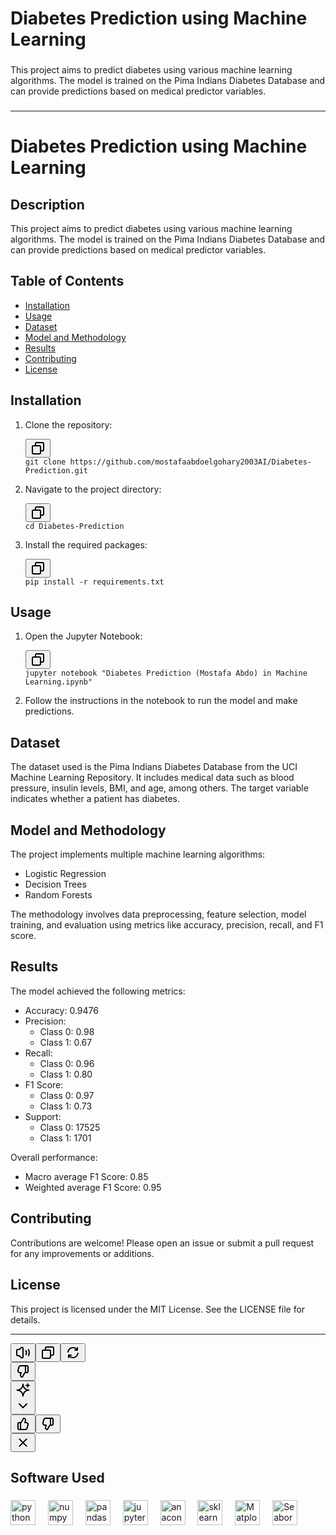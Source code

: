 <h1 align="left">Diabetes Prediction using Machine Learning</h1>

###

<p align="left">This project aims to predict diabetes using various machine learning algorithms. The model is trained on the Pima Indians Diabetes Database and can provide predictions based on medical predictor variables.</p>

###

<div class="group/conversation-turn relative flex w-full min-w-0 flex-col agent-turn">
    <div class="flex-col gap-1 md:gap-3">
        <div class="flex flex-grow flex-col max-w-full">
            <div data-message-author-role="assistant" data-message-id="39310f81-a50d-477a-b713-f8ddc6b303d0" dir="auto"
                class="min-h-[20px] text-message flex w-full flex-col items-end gap-2 whitespace-pre-wrap break-words [.text-message+&amp;]:mt-5 overflow-x-auto">
                <div class="flex w-full flex-col gap-1 empty:hidden first:pt-[3px]">
                    <div class="markdown prose w-full break-words dark:prose-invert light">
                        <hr>
                        <h1>Diabetes Prediction using Machine Learning</h1>
                        <h2>Description</h2>
                        <p>This project aims to predict diabetes using various machine learning algorithms. The model is
                            trained on the Pima Indians Diabetes Database and can provide predictions based on medical
                            predictor variables.</p>
                        <h2>Table of Contents</h2>
                        <ul>
                            <li><a rel="noreferrer" href="#installation">Installation</a></li>
                            <li><a rel="noreferrer" href="#usage">Usage</a></li>
                            <li><a rel="noreferrer" href="#dataset">Dataset</a></li>
                            <li><a rel="noreferrer" href="#model-and-methodology">Model and Methodology</a></li>
                            <li><a rel="noreferrer" href="#results">Results</a></li>
                            <li><a rel="noreferrer" href="#contributing">Contributing</a></li>
                            <li><a rel="noreferrer" href="#license">License</a></li>
                        </ul>
                        <h2>Installation</h2>
                        <ol>
                            <li>Clone the repository:
                                <pre><div class="dark bg-gray-950 rounded-md border-[0.5px] border-token-border-medium"><div class="flex items-center relative text-token-text-secondary bg-token-main-surface-secondary px-4 py-2 text-xs font-sans justify-between rounded-t-md"><div class="flex items-center"><span class="" data-state="closed"><button class="flex gap-1 items-center"><svg xmlns="http://www.w3.org/2000/svg" width="24" height="24" fill="none" viewBox="0 0 24 24" class="icon-sm"><path fill="currentColor" fill-rule="evenodd" d="M7 5a3 3 0 0 1 3-3h9a3 3 0 0 1 3 3v9a3 3 0 0 1-3 3h-2v2a3 3 0 0 1-3 3H5a3 3 0 0 1-3-3v-9a3 3 0 0 1 3-3h2zm2 2h5a3 3 0 0 1 3 3v5h2a1 1 0 0 0 1-1V5a1 1 0 0 0-1-1h-9a1 1 0 0 0-1 1zM5 9a1 1 0 0 0-1 1v9a1 1 0 0 0 1 1h9a1 1 0 0 0 1-1v-9a1 1 0 0 0-1-1z" clip-rule="evenodd"></path></svg></button></span></div></div><div class="overflow-y-auto p-4" dir="ltr"><code class="!whitespace-pre hljs language-bash">git <span class="hljs-built_in">clone</span> https://github.com/mostafaabdoelgohary2003AI/Diabetes-Prediction.git
</code></div></div></pre>
                            </li>
                            <li>Navigate to the project directory:
                                <pre><div class="dark bg-gray-950 rounded-md border-[0.5px] border-token-border-medium"><div class="flex items-center relative text-token-text-secondary bg-token-main-surface-secondary px-4 py-2 text-xs font-sans justify-between rounded-t-md"><div class="flex items-center"><span class="" data-state="closed"><button class="flex gap-1 items-center"><svg xmlns="http://www.w3.org/2000/svg" width="24" height="24" fill="none" viewBox="0 0 24 24" class="icon-sm"><path fill="currentColor" fill-rule="evenodd" d="M7 5a3 3 0 0 1 3-3h9a3 3 0 0 1 3 3v9a3 3 0 0 1-3 3h-2v2a3 3 0 0 1-3 3H5a3 3 0 0 1-3-3v-9a3 3 0 0 1 3-3h2zm2 2h5a3 3 0 0 1 3 3v5h2a1 1 0 0 0 1-1V5a1 1 0 0 0-1-1h-9a1 1 0 0 0-1 1zM5 9a1 1 0 0 0-1 1v9a1 1 0 0 0 1 1h9a1 1 0 0 0 1-1v-9a1 1 0 0 0-1-1z" clip-rule="evenodd"></path></svg></button></span></div></div><div class="overflow-y-auto p-4" dir="ltr"><code class="!whitespace-pre hljs language-bash"><span class="hljs-built_in">cd</span> Diabetes-Prediction
</code></div></div></pre>
                            </li>
                            <li>Install the required packages:
                                <pre><div class="dark bg-gray-950 rounded-md border-[0.5px] border-token-border-medium"><div class="flex items-center relative text-token-text-secondary bg-token-main-surface-secondary px-4 py-2 text-xs font-sans justify-between rounded-t-md"><div class="flex items-center"><span class="" data-state="closed"><button class="flex gap-1 items-center"><svg xmlns="http://www.w3.org/2000/svg" width="24" height="24" fill="none" viewBox="0 0 24 24" class="icon-sm"><path fill="currentColor" fill-rule="evenodd" d="M7 5a3 3 0 0 1 3-3h9a3 3 0 0 1 3 3v9a3 3 0 0 1-3 3h-2v2a3 3 0 0 1-3 3H5a3 3 0 0 1-3-3v-9a3 3 0 0 1 3-3h2zm2 2h5a3 3 0 0 1 3 3v5h2a1 1 0 0 0 1-1V5a1 1 0 0 0-1-1h-9a1 1 0 0 0-1 1zM5 9a1 1 0 0 0-1 1v9a1 1 0 0 0 1 1h9a1 1 0 0 0 1-1v-9a1 1 0 0 0-1-1z" clip-rule="evenodd"></path></svg></button></span></div></div><div class="overflow-y-auto p-4" dir="ltr"><code class="!whitespace-pre hljs language-bash">pip install -r requirements.txt
</code></div></div></pre>
                            </li>
                        </ol>
                        <h2>Usage</h2>
                        <ol>
                            <li>Open the Jupyter Notebook:
                                <pre><div class="dark bg-gray-950 rounded-md border-[0.5px] border-token-border-medium"><div class="flex items-center relative text-token-text-secondary bg-token-main-surface-secondary px-4 py-2 text-xs font-sans justify-between rounded-t-md"><div class="flex items-center"><span class="" data-state="closed"><button class="flex gap-1 items-center"><svg xmlns="http://www.w3.org/2000/svg" width="24" height="24" fill="none" viewBox="0 0 24 24" class="icon-sm"><path fill="currentColor" fill-rule="evenodd" d="M7 5a3 3 0 0 1 3-3h9a3 3 0 0 1 3 3v9a3 3 0 0 1-3 3h-2v2a3 3 0 0 1-3 3H5a3 3 0 0 1-3-3v-9a3 3 0 0 1 3-3h2zm2 2h5a3 3 0 0 1 3 3v5h2a1 1 0 0 0 1-1V5a1 1 0 0 0-1-1h-9a1 1 0 0 0-1 1zM5 9a1 1 0 0 0-1 1v9a1 1 0 0 0 1 1h9a1 1 0 0 0 1-1v-9a1 1 0 0 0-1-1z" clip-rule="evenodd"></path></svg></button></span></div></div><div class="overflow-y-auto p-4" dir="ltr"><code class="!whitespace-pre hljs language-bash">jupyter notebook <span class="hljs-string">"Diabetes Prediction (Mostafa Abdo) in Machine Learning.ipynb"</span>
</code></div></div></pre>
                            </li>
                            <li>Follow the instructions in the notebook to run the model and make predictions.</li>
                        </ol>
                        <h2>Dataset</h2>
                        <p>The dataset used is the Pima Indians Diabetes Database from the UCI Machine Learning
                            Repository. It includes medical data such as blood pressure, insulin levels, BMI, and age,
                            among others. The target variable indicates whether a patient has diabetes.</p>
                        <h2>Model and Methodology</h2>
                        <p>The project implements multiple machine learning algorithms:</p>
                        <ul>
                            <li>Logistic Regression</li>
                            <li>Decision Trees</li>
                            <li>Random Forests</li>
                        </ul>
                        <p>The methodology involves data preprocessing, feature selection, model training, and
                            evaluation using metrics like accuracy, precision, recall, and F1 score.</p>
                        <h2>Results</h2>
                        <p>The model achieved the following metrics:</p>
                        <ul>
                            <li>Accuracy: 0.9476</li>
                            <li>Precision:<ul>
                                    <li>Class 0: 0.98</li>
                                    <li>Class 1: 0.67</li>
                                </ul>
                            </li>
                            <li>Recall:<ul>
                                    <li>Class 0: 0.96</li>
                                    <li>Class 1: 0.80</li>
                                </ul>
                            </li>
                            <li>F1 Score:<ul>
                                    <li>Class 0: 0.97</li>
                                    <li>Class 1: 0.73</li>
                                </ul>
                            </li>
                            <li>Support:<ul>
                                    <li>Class 0: 17525</li>
                                    <li>Class 1: 1701</li>
                                </ul>
                            </li>
                        </ul>
                        <p>Overall performance:</p>
                        <ul>
                            <li>Macro average F1 Score: 0.85</li>
                            <li>Weighted average F1 Score: 0.95</li>
                        </ul>
                        <h2>Contributing</h2>
                        <p>Contributions are welcome! Please open an issue or submit a pull request for any improvements
                            or additions.</p>
                        <h2>License</h2>
                        <p>This project is licensed under the MIT License. See the <a rel="noreferrer">LICENSE</a> file
                            for details.</p>
                        <hr>
                    </div>
                </div>
            </div>
        </div>
        <div class="mt-1 flex gap-3 empty:hidden -ml-2">
            <div class="items-center justify-start rounded-xl p-1 flex">
                <div class="flex items-center"><span class="" data-state="closed"><button
                            class="rounded-lg text-token-text-secondary hover:bg-token-main-surface-secondary"><span
                                class="flex h-[30px] w-[30px] items-center justify-center"><svg
                                    xmlns="http://www.w3.org/2000/svg" width="24" height="24" fill="none"
                                    viewBox="0 0 24 24" class="icon-md-heavy">
                                    <path fill="currentColor" fill-rule="evenodd"
                                        d="M11 4.91a.5.5 0 0 0-.838-.369L6.676 7.737A1 1 0 0 1 6 8H4a1 1 0 0 0-1 1v6a1 1 0 0 0 1 1h2a1 1 0 0 1 .676.263l3.486 3.196A.5.5 0 0 0 11 19.09zM8.81 3.067C10.415 1.597 13 2.735 13 4.91v14.18c0 2.175-2.586 3.313-4.19 1.843L5.612 18H4a3 3 0 0 1-3-3V9a3 3 0 0 1 3-3h1.611zm11.507 3.29a1 1 0 0 1 1.355.401A10.96 10.96 0 0 1 23 12c0 1.85-.458 3.597-1.268 5.13a1 1 0 1 1-1.768-.934A8.96 8.96 0 0 0 21 12a8.96 8.96 0 0 0-1.085-4.287 1 1 0 0 1 .402-1.356M15.799 7.9a1 1 0 0 1 1.4.2 6.48 6.48 0 0 1 1.3 3.9c0 1.313-.39 2.537-1.06 3.56a1 1 0 0 1-1.673-1.096A4.47 4.47 0 0 0 16.5 12a4.47 4.47 0 0 0-.9-2.7 1 1 0 0 1 .2-1.4"
                                        clip-rule="evenodd"></path>
                                </svg></span></button></span><span class="" data-state="closed"><button
                            class="rounded-lg text-token-text-secondary hover:bg-token-main-surface-secondary"><span
                                class="flex h-[30px] w-[30px] items-center justify-center"><svg
                                    xmlns="http://www.w3.org/2000/svg" width="24" height="24" fill="none"
                                    viewBox="0 0 24 24" class="icon-md-heavy">
                                    <path fill="currentColor" fill-rule="evenodd"
                                        d="M7 5a3 3 0 0 1 3-3h9a3 3 0 0 1 3 3v9a3 3 0 0 1-3 3h-2v2a3 3 0 0 1-3 3H5a3 3 0 0 1-3-3v-9a3 3 0 0 1 3-3h2zm2 2h5a3 3 0 0 1 3 3v5h2a1 1 0 0 0 1-1V5a1 1 0 0 0-1-1h-9a1 1 0 0 0-1 1zM5 9a1 1 0 0 0-1 1v9a1 1 0 0 0 1 1h9a1 1 0 0 0 1-1v-9a1 1 0 0 0-1-1z"
                                        clip-rule="evenodd"></path>
                                </svg></span></button></span><span class="" data-state="closed"><button
                            class="rounded-lg text-token-text-secondary hover:bg-token-main-surface-secondary"><span
                                class="flex h-[30px] w-[30px] items-center justify-center"><svg
                                    xmlns="http://www.w3.org/2000/svg" width="24" height="24" fill="none"
                                    viewBox="0 0 24 24" class="icon-md-heavy">
                                    <path fill="currentColor"
                                        d="M3.07 10.876C3.623 6.436 7.41 3 12 3a9.15 9.15 0 0 1 6.012 2.254V4a1 1 0 1 1 2 0v4a1 1 0 0 1-1 1H15a1 1 0 1 1 0-2h1.957A7.15 7.15 0 0 0 12 5a7 7 0 0 0-6.946 6.124 1 1 0 1 1-1.984-.248m16.992 1.132a1 1 0 0 1 .868 1.116C20.377 17.564 16.59 21 12 21a9.15 9.15 0 0 1-6-2.244V20a1 1 0 1 1-2 0v-4a1 1 0 0 1 1-1h4a1 1 0 1 1 0 2H7.043A7.15 7.15 0 0 0 12 19a7 7 0 0 0 6.946-6.124 1 1 0 0 1 1.116-.868">
                                    </path>
                                </svg></span></button></span>
                    <div class="flex"><span class="" data-state="closed"><button
                                class="rounded-lg text-token-text-secondary hover:bg-token-main-surface-secondary"><span
                                    class="flex h-[30px] w-[30px] items-center justify-center"><svg
                                        xmlns="http://www.w3.org/2000/svg" width="24" height="24" fill="none"
                                        viewBox="0 0 24 24" class="icon-md-heavy">
                                        <path fill="currentColor" fill-rule="evenodd"
                                            d="M11.873 21.496a1 1 0 0 1-.992.496l-.454-.056A4 4 0 0 1 7.1 16.79L7.65 15h-.718c-2.637 0-4.553-2.508-3.859-5.052l1.364-5A4 4 0 0 1 8.296 2h9.709a3 3 0 0 1 3 3v7a3 3 0 0 1-3 3h-2c-.26 0-.5.14-.628.364zM14.005 4h-5.71a2 2 0 0 0-1.929 1.474l-1.363 5A2 2 0 0 0 6.933 13h2.072a1 1 0 0 1 .955 1.294l-.949 3.084a2 2 0 0 0 1.462 2.537l3.167-5.543a2.72 2.72 0 0 1 1.364-1.182V5a1 1 0 0 0-1-1m3 9V5c0-.35-.06-.687-.171-1h1.17a1 1 0 0 1 1 1v7a1 1 0 0 1-1 1z"
                                            clip-rule="evenodd"></path>
                                    </svg></span></button></span></div><span class="" data-state="closed"><button
                            type="button" id="radix-:r8a:" aria-haspopup="menu" aria-expanded="false"
                            data-state="closed"
                            class="cursor-pointer h-[30px] rounded-md px-1 text-token-text-secondary hover:bg-token-main-surface-secondary">
                            <div class="flex items-center pb-0">
                                <div class="[&amp;_svg]:h-full [&amp;_svg]:w-full icon-md h-4 w-4"><svg
                                        xmlns="http://www.w3.org/2000/svg" width="24" height="24" fill="none"
                                        viewBox="0 0 24 24">
                                        <path fill="currentColor"
                                            d="M19.898.855a.4.4 0 0 0-.795 0c-.123 1.064-.44 1.802-.943 2.305-.503.503-1.241.82-2.306.943a.4.4 0 0 0 .001.794c1.047.119 1.801.436 2.317.942.512.504.836 1.241.93 2.296a.4.4 0 0 0 .796 0c.09-1.038.413-1.792.93-2.308.515-.516 1.269-.839 2.306-.928a.4.4 0 0 0 .001-.797c-1.055-.094-1.792-.418-2.296-.93-.506-.516-.823-1.27-.941-2.317Z">
                                        </path>
                                        <path fill="currentColor"
                                            d="M12.001 1.5a1 1 0 0 1 .993.887c.313 2.77 1.153 4.775 2.5 6.146 1.34 1.366 3.3 2.223 6.095 2.47a1 1 0 0 1-.003 1.993c-2.747.238-4.75 1.094-6.123 2.467-1.373 1.374-2.229 3.376-2.467 6.123a1 1 0 0 1-1.992.003c-.248-2.795-1.105-4.754-2.47-6.095-1.372-1.347-3.376-2.187-6.147-2.5a1 1 0 0 1-.002-1.987c2.818-.325 4.779-1.165 6.118-2.504 1.339-1.34 2.179-3.3 2.504-6.118A1 1 0 0 1 12 1.5ZM6.725 11.998c1.234.503 2.309 1.184 3.21 2.069.877.861 1.56 1.888 2.063 3.076.5-1.187 1.18-2.223 2.051-3.094.871-.87 1.907-1.55 3.094-2.05-1.188-.503-2.215-1.187-3.076-2.064-.885-.901-1.566-1.976-2.069-3.21-.505 1.235-1.19 2.3-2.081 3.192-.891.89-1.957 1.576-3.192 2.082Z">
                                        </path>
                                    </svg></div><svg
                                    xmlns="http://www.w3.org/2000/svg" width="24" height="24" fill="none"
                                    viewBox="0 0 24 24" class="icon-sm text-token-text-quaternary">
                                    <path fill="currentColor" fill-rule="evenodd"
                                        d="M5.293 9.293a1 1 0 0 1 1.414 0L12 14.586l5.293-5.293a1 1 0 1 1 1.414 1.414l-6 6a1 1 0 0 1-1.414 0l-6-6a1 1 0 0 1 0-1.414"
                                        clip-rule="evenodd"></path>
                                </svg>
                            </div>
                        </button></span>
                </div>
            </div>
        </div>
        <div class="pr-2 lg:pr-0"></div>
        <div class="mt-3 w-full empty:hidden">
            <div class="text-center">
                <div class="mx-auto">
                    <div style="opacity: 1;">
                        <div class="inline-flex rounded-xl border border-gray-100 dark:border-gray-700">
                            <div
                                class="flex items-center justify-center gap-4 px-4 py-3 text-sm text-token-text-secondary">
                                <div class="flex items-center gap-5"><button
                                        class="text-token-text-secondary hover:text-token-text-primary"><svg
                                            xmlns="http://www.w3.org/2000/svg" width="24" height="24" fill="none"
                                            viewBox="0 0 24 24" class="icon-md">
                                            <path fill="currentColor" fill-rule="evenodd"
                                                d="M12.132 2.504a1 1 0 0 1 .992-.496l.454.056a4 4 0 0 1 3.327 5.146L16.354 9h.718c2.638 0 4.553 2.508 3.86 5.053l-1.364 5A4 4 0 0 1 15.708 22H6a3 3 0 0 1-3-3v-7a3 3 0 0 1 3-3h2c.26 0 .5-.14.628-.364zM10 20h5.709a2 2 0 0 0 1.93-1.474l1.363-5A2 2 0 0 0 17.072 11H15a1 1 0 0 1-.956-1.294l.95-3.084a2 2 0 0 0-1.462-2.537l-3.168 5.543A2.72 2.72 0 0 1 9 10.81V19a1 1 0 0 0 1 1m-3-9v8c0 .35.06.687.17 1H6a1 1 0 0 1-1-1v-7a1 1 0 0 1 1-1z"
                                                clip-rule="evenodd"></path>
                                        </svg></button><button
                                        class="text-token-text-secondary hover:text-token-text-primary"><svg
                                            xmlns="http://www.w3.org/2000/svg" width="24" height="24" fill="none"
                                            viewBox="0 0 24 24" class="icon-md">
                                            <path fill="currentColor" fill-rule="evenodd"
                                                d="M11.873 21.496a1 1 0 0 1-.992.496l-.454-.056A4 4 0 0 1 7.1 16.79L7.65 15h-.718c-2.637 0-4.553-2.508-3.859-5.052l1.364-5A4 4 0 0 1 8.296 2h9.709a3 3 0 0 1 3 3v7a3 3 0 0 1-3 3h-2c-.26 0-.5.14-.628.364zM14.005 4h-5.71a2 2 0 0 0-1.929 1.474l-1.363 5A2 2 0 0 0 6.933 13h2.072a1 1 0 0 1 .955 1.294l-.949 3.084a2 2 0 0 0 1.462 2.537l3.167-5.543a2.72 2.72 0 0 1 1.364-1.182V5a1 1 0 0 0-1-1m3 9V5c0-.35-.06-.687-.171-1h1.17a1 1 0 0 1 1 1v7a1 1 0 0 1-1 1z"
                                                clip-rule="evenodd"></path>
                                        </svg></button></div>
                            </div>
                            <div class="w-px flex-1 self-stretch bg-token-main-surface-tertiary"></div><button
                                class="text-token-text-secondary hover:text-token-text-primary p-3"><svg
                                    xmlns="http://www.w3.org/2000/svg" width="24" height="24" fill="none"
                                    viewBox="0 0 24 24"
                                    class="icon-md text-token-text-secondary hover:text-token-text-primary">
                                    <path fill="currentColor" fill-rule="evenodd"
                                        d="M5.636 5.636a1 1 0 0 1 1.414 0l4.95 4.95 4.95-4.95a1 1 0 0 1 1.414 1.414L13.414 12l4.95 4.95a1 1 0 0 1-1.414 1.414L12 13.414l-4.95 4.95a1 1 0 0 1-1.414-1.414l4.95-4.95-4.95-4.95a1 1 0 0 1 0-1.414"
                                        clip-rule="evenodd"></path>
                                </svg></button>
                        </div>
                    </div>
                </div>
            </div>
        </div>
    </div>
</div>

###
<h2 align="left">Software Used</h2>

###

<div align="left">
  <img src="https://cdn.jsdelivr.net/gh/devicons/devicon/icons/python/python-original.svg" height="40" alt="python logo"  />
  <img width="12" />
  <img src="https://cdn.jsdelivr.net/gh/devicons/devicon/icons/numpy/numpy-original.svg" height="40" alt="numpy logo"  />
  <img width="12" />
  <img src="https://cdn.jsdelivr.net/gh/devicons/devicon/icons/pandas/pandas-original.svg" height="40" alt="pandas logo"  />
  <img width="12" />
  <img src="https://cdn.jsdelivr.net/gh/devicons/devicon/icons/jupyter/jupyter-original.svg" height="40" alt="jupyter logo"  />
  <img width="12" />
  <img src="https://cdn.jsdelivr.net/gh/devicons/devicon/icons/anaconda/anaconda-original.svg" height="40" alt="anaconda logo"  />
  <img width="12" />
  <img src="https://upload.wikimedia.org/wikipedia/commons/0/05/Scikit_learn_logo_small.svg" height = "40" alt="sklearn logo" />
  <img width="12" />
  <img src="https://upload.wikimedia.org/wikipedia/commons/0/01/Created_with_Matplotlib-logo.svg" height = "40" alt="Matplotlib logo" />
  <img width="12" />
  <img src = "https://seaborn.pydata.org/_images/logo-tall-lightbg.svg" height="40" alt="Seaborn Logo" />
  <img width="12" />
</div>

###
